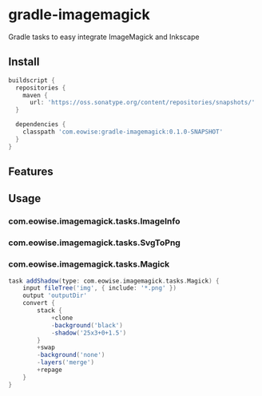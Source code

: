 gradle-imagemagick
==================

Gradle tasks to easy integrate ImageMagick and Inkscape

## Install

```groovy
buildscript {
  repositories {
    maven {
      url: 'https://oss.sonatype.org/content/repositories/snapshots/'
  }

  dependencies {
    classpath 'com.eowise:gradle-imagemagick:0.1.0-SNAPSHOT'
  }
}
```

## Features

## Usage

### com.eowise.imagemagick.tasks.ImageInfo

### com.eowise.imagemagick.tasks.SvgToPng

### com.eowise.imagemagick.tasks.Magick

```groovy
task addShadow(type: com.eowise.imagemagick.tasks.Magick) {
    input fileTree('img', { include: '*.png' })
    output 'outputDir'
    convert {
        stack {
            +clone
            -background('black')
            -shadow('25x3+0+1.5')
        }
        +swap
        -background('none')
        -layers('merge')
        +repage
    }
}
```